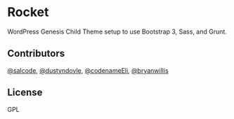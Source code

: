 Rocket
=================
WordPress Genesis Child Theme setup to use Bootstrap 3, Sass, and Grunt.

Contributors
----------------------------------
[@salcode](https://github.com/salcode), [@dustyndoyle](https://github.com/dustyndoyle),
[@codenameEli](https://github.com/codenameeli), [@bryanwillis](https://github.com/bryanwillis)

License
----------------------------------
GPL
